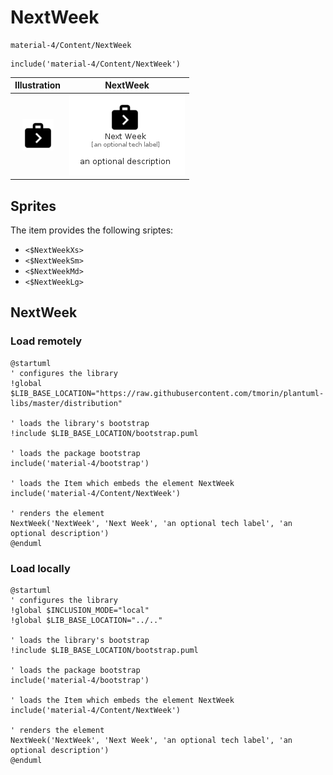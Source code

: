 # NextWeek


```text
material-4/Content/NextWeek
```

```text
include('material-4/Content/NextWeek')
```



| Illustration | NextWeek |
| :---: | :---: |
| ![illustration for Illustration](../../material-4/Content/NextWeek.png) | ![illustration for NextWeek](../../material-4/Content/NextWeek.Local.png) |



## Sprites
The item provides the following sriptes:

- `<$NextWeekXs>`
- `<$NextWeekSm>`
- `<$NextWeekMd>`
- `<$NextWeekLg>`





## NextWeek

### Load remotely
```plantuml
@startuml
' configures the library
!global $LIB_BASE_LOCATION="https://raw.githubusercontent.com/tmorin/plantuml-libs/master/distribution"

' loads the library's bootstrap
!include $LIB_BASE_LOCATION/bootstrap.puml

' loads the package bootstrap
include('material-4/bootstrap')

' loads the Item which embeds the element NextWeek
include('material-4/Content/NextWeek')

' renders the element
NextWeek('NextWeek', 'Next Week', 'an optional tech label', 'an optional description')
@enduml
```

### Load locally
```plantuml
@startuml
' configures the library
!global $INCLUSION_MODE="local"
!global $LIB_BASE_LOCATION="../.."

' loads the library's bootstrap
!include $LIB_BASE_LOCATION/bootstrap.puml

' loads the package bootstrap
include('material-4/bootstrap')

' loads the Item which embeds the element NextWeek
include('material-4/Content/NextWeek')

' renders the element
NextWeek('NextWeek', 'Next Week', 'an optional tech label', 'an optional description')
@enduml
```

